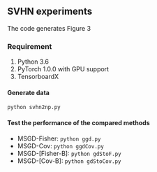## SVHN experiments

The code generates Figure 3

### Requirement
1. Python 3.6
2. PyTorch 1.0.0 with GPU support
3. TensorboardX


#### Generate data
`python svhn2np.py`

#### Test the performance of the compared methods

- MSGD-Fisher: `python ggd.py`
- MSGD-Cov: `python ggdCov.py`
- MSGD-[Fisher-B]: `python gdStoF.py`
- MSGD-[Cov-B]: `python gdStoCov.py`


